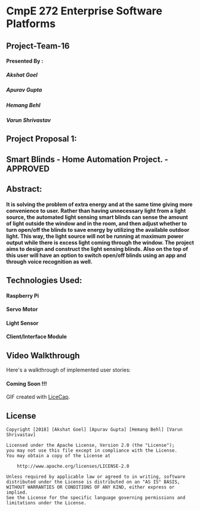 # CmpE 272 Enterprise Software Platforms

## Project-Team-16

#### Presented By :
##### Akshat Goel
##### Apurav Gupta
##### Hemang Behl
##### Varun Shrivastav


## Project Proposal 1:

**Smart Blinds - Home Automation Project. - APPROVED**
------------------------------------------------------------------------------------------------------------
## Abstract: 

#### It is solving the problem of extra energy and at the same time giving more convenience to user. Rather than having unnecessary light from a light source, the automated light sensing smart blinds can sense the amount of light outside the window and in the room, and then adjust whether to turn open/off the blinds to save energy by utilizing the available outdoor light. This way, the light source will not be running at maximum power output while there is excess light coming through the window. The project aims to design and construct the light sensing blinds. Also on the top of this user will have an option to switch open/off blinds using an app and through voice recognition as well.

## Technologies Used:

#### Raspberry Pi
#### Servo Motor
#### Light Sensor
#### Client/Interface Module

## Video Walkthrough

Here's a walkthrough of implemented user stories:

#### Coming Soon !!!


GIF created with [LiceCap](http://www.cockos.com/licecap/).

## License

    Copyright [2018] [Akshat Goel] [Apurav Gupta] [Hemang Behl] [Varun Shrivastav]

    Licensed under the Apache License, Version 2.0 (the "License");
    you may not use this file except in compliance with the License.
    You may obtain a copy of the License at

        http://www.apache.org/licenses/LICENSE-2.0

    Unless required by applicable law or agreed to in writing, software
    distributed under the License is distributed on an "AS IS" BASIS,
    WITHOUT WARRANTIES OR CONDITIONS OF ANY KIND, either express or implied.
    See the License for the specific language governing permissions and
    limitations under the License.
